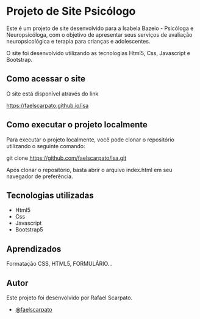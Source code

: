 # Projeto de Site Psicólogo

Este é um projeto de site desenvolvido para a Isabela Bazeio - Psicóloga e Neuropsicóloga, com o objetivo de apresentar seus serviços de avaliação neuropsicológica e terapia para crianças e adolescentes. 

O site foi desenvolvido utilizando as tecnologias Html5, Css, Javascript e Bootstrap.



## Como acessar o site


O site está disponível através do link

https://faelscarpato.github.io/isa

## Como executar o projeto localmente
Para executar o projeto localmente, você pode clonar o repositório utilizando o seguinte comando:

git clone https://github.com/faelscarpato/isa.git

Após clonar o repositório, basta abrir o arquivo index.html em seu navegador de preferência.


## Tecnologias utilizadas

- Html5
- Css
- Javascript
- Bootstrap5


## Aprendizados

Formatação CSS, HTML5, FORMULÁRIO...



## Autor

Este projeto foi desenvolvido por Rafael Scarpato.

- [@faelscarpato](https://github.com/faelscarpato)


